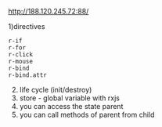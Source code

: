 http://188.120.245.72:88/

1)directives  
```
r-if  
r-for  
r-click  
r-mouse  
r-bind  
r-bind.attr  
```
2) life cycle (init/destroy)  
3) store - global variable with rxjs  
4) you can access the state parent  
5) you can call methods of parent from child  
  